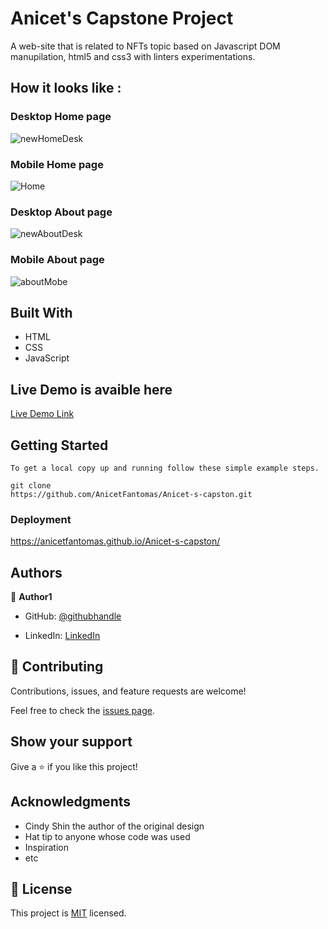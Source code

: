 
# Anicet's Capstone Project

A  web-site that is related to NFTs topic based on Javascript DOM manupilation, html5 and css3 with linters experimentations.
## How it looks like :

### Desktop Home page

![newHomeDesk](https://user-images.githubusercontent.com/94958024/159005674-6665efdd-d39b-4ac8-ab56-333236e13dd6.png)

### Mobile Home page


![Home](https://user-images.githubusercontent.com/94958024/158877239-b7439be9-5626-40db-be83-3b8c9cb65f91.png)

### Desktop About page

![newAboutDesk](https://user-images.githubusercontent.com/94958024/159006182-b1f586a3-245a-4c4c-b3e2-1fbd1a83e81c.png)



### Mobile About page

![aboutMobe](https://user-images.githubusercontent.com/94958024/158879158-6d6d184f-ea4d-4bb0-a396-5a99019a8c69.png)

## Built With

- HTML
- CSS
- JavaScript

## Live Demo is avaible here

[Live Demo Link](https://precious-toffee-600fae.netlify.app)

## Getting Started

```
To get a local copy up and running follow these simple example steps.

git clone 
https://github.com/AnicetFantomas/Anicet-s-capston.git

```

### Deployment

https://anicetfantomas.github.io/Anicet-s-capston/

## Authors

👤 **Author1**

- GitHub: [@githubhandle](https://anicetfantomas.github.io/setup-and-mobile-version-skeleton/)

- LinkedIn: [LinkedIn](https://www.linkedin.com/in/anicet-murhula-13a1b0220/)


## 🤝 Contributing

Contributions, issues, and feature requests are welcome!

Feel free to check the [issues page](../../issues/).

## Show your support

Give a ⭐️ if you like this project!

## Acknowledgments

- Cindy Shin the author of the original design
- Hat tip to anyone whose code was used
- Inspiration
- etc

## 📝 License

This project is [MIT](./MIT.md) licensed.
